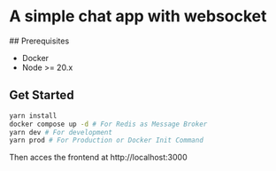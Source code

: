 # A simple chat app with websocket

## Prerequisites

- Docker
- Node >= 20.x

## Get Started

```bash
yarn install
docker compose up -d # For Redis as Message Broker
yarn dev # For development
yarn prod # For Production or Docker Init Command
```

Then acces the frontend at http://localhost:3000
